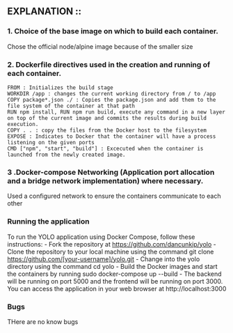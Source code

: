 ## EXPLANATION :: 

### 1. Choice of the base image on which to build each container.
Chose the official node/alpine image because of the smaller size 


### 2. Dockerfile directives used in the creation and running of each container.
```
FROM : Initializes the build stage 
WORKDIR /app : changes the current working directory from / to /app
COPY package*.json ./ : Copies the package.json and add them to the file system of the container at that path
RUN npm install, RUN npm run build, execute any command in a new layer on top of the current image and commits the results during build execution.
COPY . . : copy the files from the Docker host to the filesystem 
EXPOSE : Indicates to Docker that the container will have a process listening on the given ports
CMD ["npm", "start", "build"] : Excecuted when the container is launched from the newly created image.

```
### 3 .Docker-compose Networking (Application port allocation and a bridge network implementation) where necessary.
Used a configured network to ensure the containers communicate to each other


### Running the application

To run the YOLO application using Docker Compose, follow these instructions: - Fork the repository at https://github.com/dancunkip/yolo - Clone the repository to your local machine using the command git clone https://github.com/[your-username]/yolo.git - Change into the yolo directory using the command cd yolo - Build the Docker images and start the containers by running sudo docker-compose up --build - The backend will be running on port 5000 and the frontend will be running on port 3000. You can access the application in your web browser at http://localhost:3000

### Bugs
THere are no know bugs
